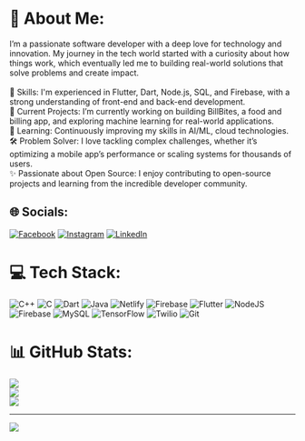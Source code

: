 # 💫 About Me:
I’m a passionate software developer with a deep love for technology and innovation. My journey in the tech world started with a curiosity about how things work, which eventually led me to building real-world solutions that solve problems and create impact.<br><br>🚀 Skills: I'm experienced in Flutter, Dart, Node.js, SQL, and Firebase, with a strong understanding of front-end and back-end development.<br>🔭 Current Projects: I’m currently working on building BillBites, a food and billing app, and exploring machine learning for real-world applications.<br>🌱 Learning: Continuously improving my skills in AI/ML, cloud technologies.<br>🛠️ Problem Solver: I love tackling complex challenges, whether it’s optimizing a mobile app’s performance or scaling systems for thousands of users.<br>✨ Passionate about Open Source: I enjoy contributing to open-source projects and learning from the incredible developer community.


## 🌐 Socials:
[![Facebook](https://img.shields.io/badge/Facebook-%231877F2.svg?logo=Facebook&logoColor=white)](https://www.facebook.com/profile.php?id=100004909861380) [![Instagram](https://img.shields.io/badge/Instagram-%23E4405F.svg?logo=Instagram&logoColor=white)](https://instagram.com/dubeyvasu1) [![LinkedIn](https://img.shields.io/badge/LinkedIn-%230077B5.svg?logo=linkedin&logoColor=white)](https://www.linkedin.com/in/vasudev-dubey-179301250) 

# 💻 Tech Stack:
![C++](https://img.shields.io/badge/c++-%2300599C.svg?style=for-the-badge&logo=c%2B%2B&logoColor=white) ![C](https://img.shields.io/badge/c-%2300599C.svg?style=for-the-badge&logo=c&logoColor=white) ![Dart](https://img.shields.io/badge/dart-%230175C2.svg?style=for-the-badge&logo=dart&logoColor=white) ![Java](https://img.shields.io/badge/java-%23ED8B00.svg?style=for-the-badge&logo=openjdk&logoColor=white) ![Netlify](https://img.shields.io/badge/netlify-%23000000.svg?style=for-the-badge&logo=netlify&logoColor=#00C7B7) ![Firebase](https://img.shields.io/badge/firebase-%23039BE5.svg?style=for-the-badge&logo=firebase) ![Flutter](https://img.shields.io/badge/Flutter-%2302569B.svg?style=for-the-badge&logo=Flutter&logoColor=white) ![NodeJS](https://img.shields.io/badge/node.js-6DA55F?style=for-the-badge&logo=node.js&logoColor=white) ![Firebase](https://img.shields.io/badge/firebase-a08021?style=for-the-badge&logo=firebase&logoColor=ffcd34) ![MySQL](https://img.shields.io/badge/mysql-4479A1.svg?style=for-the-badge&logo=mysql&logoColor=white) ![TensorFlow](https://img.shields.io/badge/TensorFlow-%23FF6F00.svg?style=for-the-badge&logo=TensorFlow&logoColor=white) ![Twilio](https://img.shields.io/badge/Twilio-F22F46?style=for-the-badge&logo=Twilio&logoColor=white) ![Git](https://img.shields.io/badge/git-%23F05033.svg?style=for-the-badge&logo=git&logoColor=white)
# 📊 GitHub Stats:
![](https://github-readme-stats.vercel.app/api?username=dubeyvasu&theme=radical&hide_border=false&include_all_commits=false&count_private=false)<br/>
![](https://github-readme-streak-stats.herokuapp.com/?user=dubeyvasu&theme=radical&hide_border=false)<br/>
![](https://github-readme-stats.vercel.app/api/top-langs/?username=dubeyvasu&theme=radical&hide_border=false&include_all_commits=false&count_private=false&layout=compact)

---
[![](https://visitcount.itsvg.in/api?id=dubeyvasu&icon=0&color=0)](https://visitcount.itsvg.in)

<!-- Proudly created with GPRM ( https://gprm.itsvg.in ) -->
